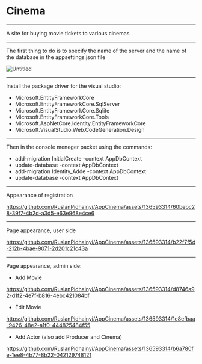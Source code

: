# Cinema
----
A site for buying movie tickets to various cinemas

----
The first thing to do is to specify the name of the server and the name of the database in the appsettings.json file

![Untitled](https://github.com/RuslanPidhainyi/AppCinema/assets/136593314/9ae5b41b-e96d-49c8-b719-8d10ea2b4272)

----
Install the package driver for the visual studio:
- Microsoft.EntityFrameworkCore			
- Microsoft.EntityFrameworkCore.SqlServer 		 
- Microsoft.EntityFrameworkCore.Sqlite 		
- Microsoft.EntityFrameworkCore.Tools			
- Microsoft.AspNetCore.Identity.EntityFrameworkCore	
- Microsoft.VisualStudio.Web.CodeGeneration.Design

----

Then in the console meneger packet using the commands:
- add-migration InitialCreate -context AppDbContext
- update-database -context AppDbContext
- add-migration Identity_Adde -context AppDbContext
- update-database -context AppDbContext

---
Appearance of registration

https://github.com/RuslanPidhainyi/AppCinema/assets/136593314/60bebc28-39f7-4b2d-a3d5-e63e968e4ce6

----
Page appearance, user side

https://github.com/RuslanPidhainyi/AppCinema/assets/136593314/b22f7f5d-212b-4bae-9071-2d201c21c43a

----
Page appearance, admin side:

- Add Movie

https://github.com/RuslanPidhainyi/AppCinema/assets/136593314/d8746a92-d1f2-4e7f-b816-4ebc421084bf


- Edit Movie 

https://github.com/RuslanPidhainyi/AppCinema/assets/136593314/1e8efbaa-9426-48e2-a1f0-444825484f55


- Add Actor (also add Producer and Cinema)

https://github.com/RuslanPidhainyi/AppCinema/assets/136593314/b6a780fe-1ee8-4b77-8b22-042129748121







